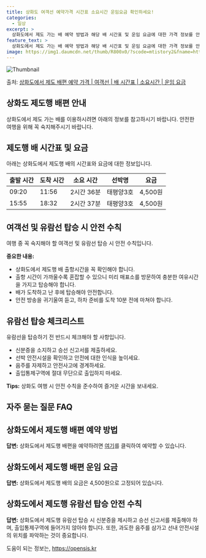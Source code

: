 ```yaml
---
title: 상화도 여객선 예약가격 시간표 소요시간 운임요금 확인하세요!
categories:
  - 일상
excerpt: >
  상화도에서 제도 가는 배 예약 방법과 해당 배 시간표 및 운임 요금에 대한 가격 정보를 안내 드리겠습니다. 안전하고 재밋는 제도행 여행을 위해 아래 정보 참고하시기 바랍니다. 제도행 배편 예약하기 👈 클릭상화도에서 제도행 배 시간표출발 시간도착 시간소요 시간선박명요금09:2011:562시간 36분태평양3호4,500원15:5518:322시간 37분태평양3호4,500원제도행 배편 예약하기 👈 클릭상화도에서 제도행 여객선 탑승 시 이용수칙해양 여행을 즐기기 위해 필수적으로 알아야 할 상화도에서 제도행 여객선 탑승 시 이용수칙에 대해 살펴봅시다. 중요한 내용: 1) 상화도에서 제도행 배 출항시간을 꼭 확인해야 합니다. 2) 출항 시간이 가까울수록 혼잡할 수 있으니 미리 매표소를 방문하여 충분한 여유시간을 가지고..
feature_text: >
  상화도에서 제도 가는 배 예약 방법과 해당 배 시간표 및 운임 요금에 대한 가격 정보를 안내 드리겠습니다. 안전하고 재밋는 제도행 여행을 위해 아래 정보 참고하시기 바랍니다. 제도행 배편 예약하기 👈 클릭상화도에서 제도행 배 시간표출발 시간도착 시간소요 시간선박명요금09:2011:562시간 36분태평양3호4,500원15:5518:322시간 37분태평양3호4,500원제도행 배편 예약하기 👈 클릭상화도에서 제도행 여객선 탑승 시 이용수칙해양 여행을 즐기기 위해 필수적으로 알아야 할 상화도에서 제도행 여객선 탑승 시 이용수칙에 대해 살펴봅시다. 중요한 내용: 1) 상화도에서 제도행 배 출항시간을 꼭 확인해야 합니다. 2) 출항 시간이 가까울수록 혼잡할 수 있으니 미리 매표소를 방문하여 충분한 여유시간을 가지고..
image: https://img1.daumcdn.net/thumb/R800x0/?scode=mtistory2&fname=https%3A%2F%2Fblog.kakaocdn.net%2Fdn%2FH0BC6%2FbtsHCxVHebQ%2FNof6sZamIckvJnmfKnvUFK%2Fimg.webp
---
```


![Thumbnail](https://img1.daumcdn.net/thumb/R800x0/?scode=mtistory2&fname=https%3A%2F%2Fblog.kakaocdn.net%2Fdn%2FH0BC6%2FbtsHCxVHebQ%2FNof6sZamIckvJnmfKnvUFK%2Fimg.webp)

<p>출처: <a href="https://opensis.kr/entry/%EC%83%81%ED%99%94%EB%8F%84%EC%97%90%EC%84%9C-%EC%A0%9C%EB%8F%84-%EB%B0%B0%ED%8E%B8-%EC%98%88%EC%95%BD-%EA%B0%80%EA%B2%A9-%EC%97%AC%EA%B0%9D%EC%84%A0-%EB%B0%B0-%EC%8B%9C%EA%B0%84%ED%91%9C-%EC%86%8C%EC%9A%94%EC%8B%9C%EA%B0%84-%EC%9A%B4%EC%9E%84-%EC%9A%94%EA%B8%88" rel="dofollow">상화도에서 제도 배편 예약 가격 | 여객선 | 배 시간표 | 소요시간 | 운임 요금</a> </p>

## 상화도 제도행 배편 안내



상화도에서 제도 가는 배를 이용하시려면 아래의 정보를 참고하시기 바랍니다. 안전한 여행을 위해 꼭 숙지해주시기 바랍니다.  

## 제도행 배 시간표 및 요금

아래는 상화도에서 제도행 배의 시간표와 요금에 대한 정보입니다.

**출발 시간** | **도착 시간** | **소요 시간** | **선박명** | **요금**  
---|---|---|---|---  
09:20 | 11:56 | 2시간 36분 | 태평양3호 | 4,500원  
15:55 | 18:32 | 2시간 37분 | 태평양3호 | 4,500원  
  


## 여객선 및 유람선 탑승 시 안전 수칙

여행 중 꼭 숙지해야 할 여객선 및 유람선 탑승 시 안전 수칙입니다.

**중요한 내용:**

  * 상화도에서 제도행 배 출항시간을 꼭 확인해야 합니다.
  * 출항 시간이 가까울수록 혼잡할 수 있으니 미리 매표소를 방문하여 충분한 여유시간을 가지고 탑승해야 합니다.
  * 배가 도착하고 난 후에 탑승해야 안전합니다.
  * 안전 방송을 귀기울여 듣고, 하차 준비를 도착 10분 전에 마쳐야 합니다.



## 유람선 탑승 체크리스트

유람선을 탑승하기 전 반드시 체크해야 할 사항입니다.

  * 신분증을 소지하고 승선 신고서를 제출하세요.
  * 선박 안전시설을 확인하고 안전에 대한 인식을 높이세요.
  * 음주를 자제하고 안전사고에 경계하세요.
  * 출입통제구역에 절대 무단으로 출입하지 마세요.

**Tips:** 상화도 여행 시 안전 수칙을 준수하여 즐거운 시간을 보내세요.

## 자주 묻는 질문 FAQ



## 상화도에서 제도행 배편 예약 방법

**답변:** 상화도에서 제도행 배편을 예약하려면 [여기](https://opensis.kr/entry/%EC%83%81%ED%99%94%EB%8F%84%EC%97%90%EC%84%9C-%EC%A0%9C%EB%8F%84-%EB%B0%B0%ED%8E%B8-%EC%98%88%EC%95%BD-%EA%B0%80%EA%B2%A9-%EC%97%AC%EA%B0%9D%EC%84%A0-%EB%B0%B0-%EC%8B%9C%EA%B0%84%ED%91%9C-%EC%86%8C%EC%9A%94%EC%8B%9C%EA%B0%84-%EC%9A%B4%EC%9E%84-%EC%9A%94%EA%B8%88)를 클릭하여 예약할 수 있습니다.

## 상화도에서 제도행 배편 운임 요금

**답변:** 상화도에서 제도행 배의 요금은 4,500원으로 고정되어 있습니다.

## 상화도에서 제도행 유람선 탑승 안전 수칙

**답변:** 상화도에서 제도행 유람선 탑승 시 신분증을 제시하고 승선 신고서를 제출해야 하며, 출입통제구역에 들어가지 않아야 합니다.
또한, 과도한 음주를 삼가고 선내 안전시설의 위치를 파악하는 것이 중요합니다.



 

도움이 되는 정보는, <a href="https://opensis.kr" rel="dofollow">https://opensis.kr</a>


